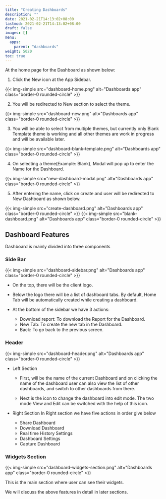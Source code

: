 ```yaml
---
title: "Creating Dashboards"
description: ""
date: 2021-02-21T14:13:02+08:00
lastmod: 2021-02-21T14:13:02+08:00
draft: false
images: []
menu:
  apps:
    parent: "dashboards"
weight: 5020
toc: true
---
```


At the home page for the Dashboard as shown below:

1. Click the New icon at the App Sidebar.

  {{< img-simple src="dashboard-home.png" alt="Dashboards app" class="border-0 rounded-circle" >}}

2. You will be redirected to New section to select the theme.

  {{< img-simple src="dashboard-new.png" alt="Dashboards app" class="border-0 rounded-circle" >}}

3. You will be able to select from multiple themes, but currently only Blank Template theme is working and all other themes are work in progress and will be available later.

  {{< img-simple src="dashboard-blank-template.png" alt="Dashboards app" class="border-0 rounded-circle" >}}

4. On selecting a theme(Example: Blank), Modal will pop up to enter the Name for the Dashboard.

  {{< img-simple src="new-dashboard-modal.png" alt="Dashboards app" class="border-0 rounded-circle" >}}

5. After entering the name, click on create and user will be redirected to New Dashboard as shown below.

  {{< img-simple src="create-dashboard.png" alt="Dashboards app" class="border-0 rounded-circle" >}}
  {{< img-simple src="blank-dashboard.png" alt="Dashboards app" class="border-0 rounded-circle" >}}


## Dashboard Features
Dashboard is mainly divided into three components

### Side Bar

{{< img-simple src="dashboard-sidebar.png" alt="Dashboards app" class="border-0 rounded-circle" >}}

* On the top, there will be the client logo.

* Below the logo there will be a list of dashboard tabs. By default, Home Tab will be automatically created while creating a dashboard.

* At the bottom of the sidebar we have 3 actions: 
    * Download report: To download the Report for the Dashboard.
    * New Tab: To create the new tab in the Dashboard.
    * Back: To go back to the previous screen.

### Header

{{< img-simple src="dashboard-header.png" alt="Dashboards app" class="border-0 rounded-circle" >}}

* Left Section

  * First, will be the name of the current Dashboard and on clicking the name of the dashboard user can also view the list of other dashboards, and switch to other dashboards from there.

  * Next is the icon to change the dashboard into edit mode. The two mode View and Edit can be switched with the help of this icon.

* Right Section
  In Right section we have five actions in order give below
  * Share Dashboard
  * Download Dashboard
  * Real time History Settings
  * Dashboard Settings
  * Capture Dashboard

### Widgets Section
{{< img-simple src="dashboard-widgets-section.png" alt="Dashboards app" class="border-0 rounded-circle" >}}

  This is the main section where user can see their widgets.

We will discuss the above features in detail in later sections.
